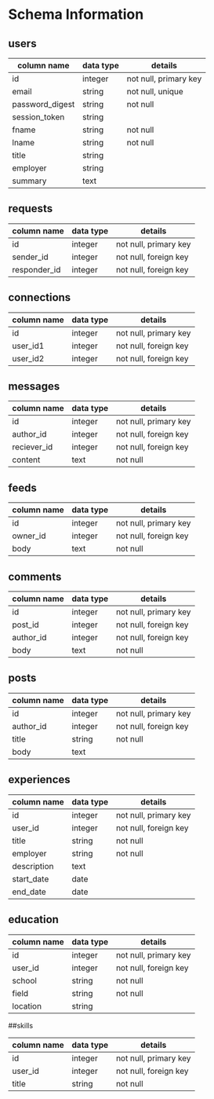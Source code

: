 # Schema Information

## users
column name     | data type | details
----------------|-----------|-----------------------
id              | integer   | not null, primary key
email           | string    | not null, unique
password_digest | string    | not null
session_token   | string    |
fname           | string    | not null
lname           | string    | not null
title           | string    |
employer        | string    |
summary         | text      |

## requests
column name | data type | details
------------|-----------|-----------------------
id          | integer   | not null, primary key
sender_id   | integer   | not null, foreign key
responder_id| integer   | not null, foreign key

## connections
column name | data type | details
------------|-----------|-----------------------
id          | integer   | not null, primary key
user_id1    | integer   | not null, foreign key
user_id2    | integer   | not null, foreign key

## messages
column name | data type | details
------------|-----------|-----------------------
id          | integer   | not null, primary key
author_id   | integer   | not null, foreign key
reciever_id | integer   | not null, foreign key
content     | text      | not null

## feeds
column name | data type | details
------------|-----------|-----------------------
id          | integer   | not null, primary key
owner_id    | integer   | not null, foreign key
body        | text      | not null

## comments
column name | data type | details
------------|-----------|-----------------------
id          | integer   | not null, primary key
post_id     | integer   | not null, foreign key
author_id   | integer   | not null, foreign key
body        | text      | not null

## posts
column name | data type | details
------------|-----------|-----------------------
id          | integer   | not null, primary key
author_id   | integer   | not null, foreign key
title       | string    | not null
body        | text      |

## experiences

column name | data type | details
------------|-----------|-----------------------
id          | integer   | not null, primary key
user_id     | integer   | not null, foreign key
title       | string    | not null
employer    | string    | not null
description | text      |
start_date  | date      |
end_date    | date      |

## education

column name | data type | details
------------|-----------|-----------------------
id          | integer   | not null, primary key
user_id     | integer   | not null, foreign key
school      | string    | not null
field       | string    | not null
location    | string    |

##skills

column name | data type | details
------------|-----------|-----------------------
id          | integer   | not null, primary key
user_id     | integer   | not null, foreign key
title       | string    | not null
